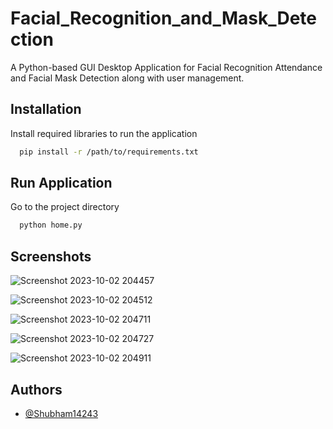 
# Facial_Recognition_and_Mask_Detection

A Python-based GUI Desktop Application for Facial Recognition Attendance and Facial Mask Detection along with user management.


## Installation

Install required libraries to run the application

```bash
  pip install -r /path/to/requirements.txt
```
    

## Run Application

Go to the project directory

```bash
  python home.py
```
## Screenshots

![Screenshot 2023-10-02 204457](https://github.com/Shubham14243/Facial_Recognition_and_Mask_Detection/assets/126408006/ba6dca48-77fb-4288-ba9b-11a73ba8b8a1)

![Screenshot 2023-10-02 204512](https://github.com/Shubham14243/Facial_Recognition_and_Mask_Detection/assets/126408006/5f83de22-0a99-472c-8030-592b5e6d2c41)

![Screenshot 2023-10-02 204711](https://github.com/Shubham14243/Facial_Recognition_and_Mask_Detection/assets/126408006/8e759063-b741-405b-9145-d1941aace263)

![Screenshot 2023-10-02 204727](https://github.com/Shubham14243/Facial_Recognition_and_Mask_Detection/assets/126408006/aeda7b99-0912-406a-9488-f0e6e34f8d86)

![Screenshot 2023-10-02 204911](https://github.com/Shubham14243/Facial_Recognition_and_Mask_Detection/assets/126408006/2b17841f-0207-4dfc-b333-d2993c8e2357)


## Authors

- [@Shubham14243](https://www.github.com/Shubham14243)

